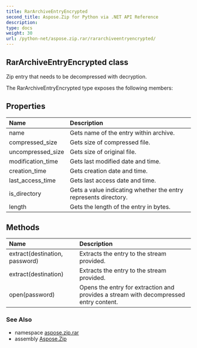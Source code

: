 ```yaml
---
title: RarArchiveEntryEncrypted
second_title: Aspose.Zip for Python via .NET API Reference
description: 
type: docs
weight: 30
url: /python-net/aspose.zip.rar/rararchiveentryencrypted/
---
```


## RarArchiveEntryEncrypted class

Zip entry that needs to be decompressed with decryption.

The RarArchiveEntryEncrypted type exposes the following members:
## Properties
| Name | Description |
| :- | :- |
|name|Gets name of the entry within archive.|
|compressed_size|Gets size of compressed file.|
|uncompressed_size|Gets size of original file.|
|modification_time|Gets last modified date and time.|
|creation_time|Gets creation date and time.|
|last_access_time|Gets last access date and time.|
|is_directory|Gets a value indicating whether the entry represents directory.|
|length|Gets the length of the entry in bytes.|
## Methods
| Name | Description |
| :- | :- |
|extract(destination, password)|Extracts the entry to the stream provided.|
|extract(destination)|Extracts the entry to the stream provided.|
|open(password)|Opens the entry for extraction and provides a stream with decompressed entry content.|

### See Also

* namespace [aspose.zip.rar](/zip/python-net/aspose.zip.rar/)
* assembly [Aspose.Zip](/zip/python-net/)

